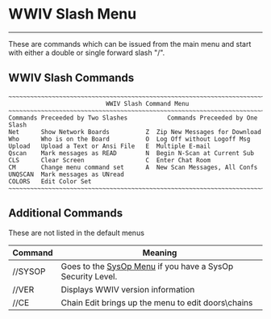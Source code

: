 # WWIV Slash Menu
*** 

These are commands which can be issued from the main menu and start with either a double or single forward slash "/".

## WWIV Slash Commands

    ~~~~~~~~~~~~~~~~~~~~~~~~~~~~~~~~~~~~~~~~~~~~~~~~~~~~~~~~~~~~~~~~~~~~~~~~~~~~~
                               WWIV Slash Command Menu
    ~~~~~~~~~~~~~~~~~~~~~~~~~~~~~~~~~~~~~~~~~~~~~~~~~~~~~~~~~~~~~~~~~~~~~~~~~~~~~
    Commands Preceeded by Two Slashes           Commands Preceeded by One Slash
    Net      Show Network Boards          Z  Zip New Messages for Download
    Who      Who is on the Board          O  Log Off without Logoff Msg
    Upload   Upload a Text or Ansi File   E  Multiple E-mail
    Qscan    Mark messages as READ        N  Begin N-Scan at Current Sub
    CLS      Clear Screen                 C  Enter Chat Room
    CM       Change menu command set      A  New Scan Messages, All Confs
    UNQSCAN  Mark messages as UNread
    COLORS   Edit Color Set
    ~~~~~~~~~~~~~~~~~~~~~~~~~~~~~~~~~~~~~~~~~~~~~~~~~~~~~~~~~~~~~~~~~~~~~~~~~~~~~

## Additional Commands
These are not listed in the default menus

Command | Meaning 
--- | ---
//SYSOP | Goes to the [SysOp Menu](sysop.md) if you have a SysOp Security Level. 
//VER | Displays WWIV version information 
//CE | Chain Edit brings up the menu to edit doors\chains



